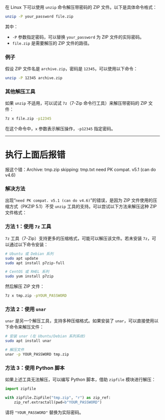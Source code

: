 在 Linux 下可以使用 `unzip` 命令解压带密码的 ZIP 文件。以下是具体命令格式：

```bash
unzip -P your_password file.zip
```

其中：
- `-P` 参数指定密码，可以替换 `your_password` 为 ZIP 文件的实际密码。
- `file.zip` 是需要解压的 ZIP 文件的路径。

### 例子
假设 ZIP 文件名是 `archive.zip`，密码是 `12345`，可以使用以下命令：

```bash
unzip -P 12345 archive.zip
```

### 其他解压工具
如果 `unzip` 不适用，可以试试 `7z`（7-Zip 命令行工具）来解压带密码的 ZIP 文件：

```bash
7z x file.zip -p12345
```

在这个命令中，`x` 参数表示解压操作，`-p12345` 指定密码。

****

# 执行上面后报错

报这个错：Archive:  tmp.zip
   skipping: tmp.txt                 need PK compat. v5.1 (can do v4.6)

### 解决方法

出现“`need PK compat. v5.1 (can do v4.6)`”的错误，是因为 ZIP 文件使用的压缩方式（PKZIP 5.1）不受 `unzip` 工具的支持。可以尝试以下方法来解压这种 ZIP 文件格式：

### 方法 1：使用 `7z` 工具
`7z` 工具（7-Zip）支持更多的压缩格式，可能可以解压该文件。若未安装 `7z`，可以通过以下命令安装：

```bash
# Ubuntu 或 Debian 系列
sudo apt update
sudo apt install p7zip-full

# CentOS 或 RHEL 系列
sudo yum install p7zip
```

然后解压 ZIP 文件：

```bash
7z x tmp.zip -pYOUR_PASSWORD
```

### 方法 2：使用 `unar`
`unar` 是另一个解压工具，支持多种压缩格式。如果安装了 `unar`，可以直接使用以下命令来解压文件：

```bash
# 安装 unar (在 Ubuntu/Debian 系列系统)
sudo apt install unar

# 解压文件
unar -p YOUR_PASSWORD tmp.zip
```

### 方法 3：使用 Python 脚本
如果上述工具无法解压，可以编写 Python 脚本，借助 `zipfile` 模块进行解压：

```python
import zipfile

with zipfile.ZipFile("tmp.zip", "r") as zip_ref:
    zip_ref.extractall(pwd=b"YOUR_PASSWORD")
```

请将 `"YOUR_PASSWORD"` 替换为实际密码。